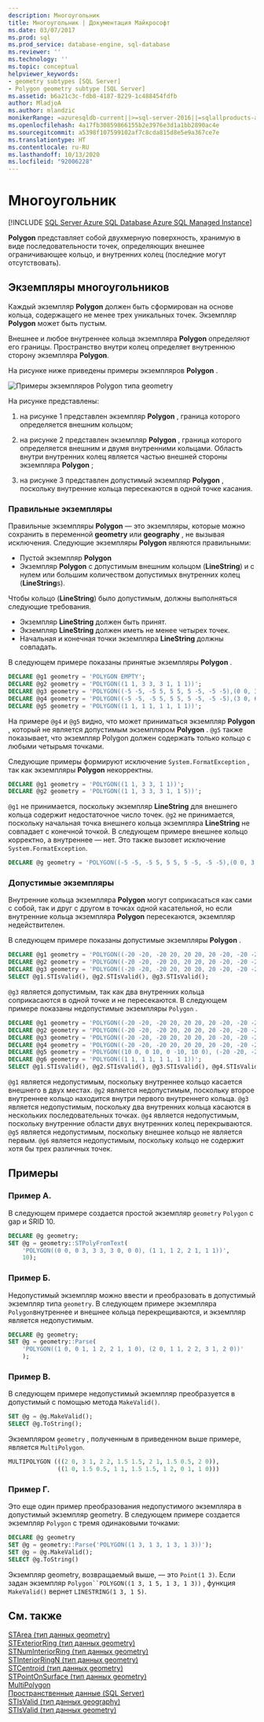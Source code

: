 ```yaml
---
description: Многоугольник
title: Многоугольник | Документация Майкрософт
ms.date: 03/07/2017
ms.prod: sql
ms.prod_service: database-engine, sql-database
ms.reviewer: ''
ms.technology: ''
ms.topic: conceptual
helpviewer_keywords:
- geometry subtypes [SQL Server]
- Polygon geometry subtype [SQL Server]
ms.assetid: b6a21c3c-fdb8-4187-8229-1c488454fdfb
author: MladjoA
ms.author: mlandzic
monikerRange: =azuresqldb-current||>=sql-server-2016||=sqlallproducts-allversions||>=sql-server-linux-2017||=azuresqldb-mi-current
ms.openlocfilehash: 4a17fb30859866155b2e3976e3d1a1bb2890ac4e
ms.sourcegitcommit: a5398f107599102af7c8cda815d8e5e9a367ce7e
ms.translationtype: HT
ms.contentlocale: ru-RU
ms.lasthandoff: 10/13/2020
ms.locfileid: "92006228"
---
```

# <a name="polygon"></a>Многоугольник

[!INCLUDE [SQL Server Azure SQL Database Azure SQL Managed Instance](../../includes/applies-to-version/sql-asdb-asdbmi.md)]

  **Polygon** представляет собой двухмерную поверхность, хранимую в виде последовательности точек, определяющих внешнее ограничивающее кольцо, и внутренних колец (последние могут отсутствовать).  
  
## <a name="polygon-instances"></a>Экземпляры многоугольников  
 Каждый экземпляр **Polygon** должен быть сформирован на основе кольца, содержащего не менее трех уникальных точек. Экземпляр **Polygon** может быть пустым.  
  
Внешнее и любое внутреннее кольца экземпляра **Polygon** определяют его границы. Пространство внутри колец определяет внутреннюю сторону экземпляра **Polygon**.  
  
На рисунке ниже приведены примеры экземпляров **Polygon** .  
  
 ![Примеры экземпляров Polygon типа geometry](../../relational-databases/spatial/media/polygon.gif "Примеры экземпляров Polygon типа geometry")  
  
На рисунке представлены:  
  
1.  на рисунке 1 представлен экземпляр **Polygon** , граница которого определяется внешним кольцом;  
  
2.  на рисунке 2 представлен экземпляр **Polygon** , граница которого определяется внешним и двумя внутренними кольцами. Область внутри внутренних колец является частью внешней стороны экземпляра **Polygon** ;  
  
3.  на рисунке 3 представлен допустимый экземпляр **Polygon** , поскольку внутренние кольца пересекаются в одной точке касания.  

### <a name="accepted-instances"></a>Правильные экземпляры  
 Правильные экземпляры **Polygon** — это экземпляры, которые можно сохранить в переменной **geometry** или **geography** , не вызывая исключения. Следующие экземпляры **Polygon** являются правильными:  
  
-   Пустой экземпляр **Polygon**  
-   Экземпляр **Polygon** с допустимым внешним кольцом (**LineString**) и с нулем или большим количеством допустимых внутренних колец (**LineString**s).  
  
Чтобы кольцо (**LineString**) было допустимым, должны выполняться следующие требования.  
  
-   Экземпляр **LineString** должен быть принят.  
-   Экземпляр **LineString** должен иметь не менее четырех точек.  
-   Начальная и конечная точки экземпляра **LineString** должны совпадать.  
  
В следующем примере показаны принятые экземпляры **Polygon** .  
  
```sql  
DECLARE @g1 geometry = 'POLYGON EMPTY';  
DECLARE @g2 geometry = 'POLYGON((1 1, 3 3, 3 1, 1 1))';  
DECLARE @g3 geometry = 'POLYGON((-5 -5, -5 5, 5 5, 5 -5, -5 -5),(0 0, 3 0, 3 3, 0 3, 0 0))';  
DECLARE @g4 geometry = 'POLYGON((-5 -5, -5 5, 5 5, 5 -5, -5 -5),(3 0, 6 0, 6 3, 3 3, 3 0))';  
DECLARE @g5 geometry = 'POLYGON((1 1, 1 1, 1 1, 1 1))';  
```  
  
На примере `@g4` и `@g5` видно, что может приниматься экземпляр **Polygon** , который не является допустимым экземпляром **Polygon** . `@g5` также показывает, что экземпляр Polygon должен содержать только кольцо с любыми четырьмя точками.  
  
Следующие примеры формируют исключение `System.FormatException` , так как экземпляры **Polygon** некорректны.  
  
```sql  
DECLARE @g1 geometry = 'POLYGON((1 1, 3 3, 1 1))';  
DECLARE @g2 geometry = 'POLYGON((1 1, 3 3, 3 1, 1 5))';  
```  
  
`@g1` не принимается, поскольку экземпляр **LineString** для внешнего кольца содержит недостаточное число точек. `@g2` не принимается, поскольку начальная точка внешнего кольца экземпляра **LineString** не совпадает с конечной точкой. В следующем примере внешнее кольцо корректно, а внутреннее — нет. Это также вызовет исключение `System.FormatException`.  
  
```sql  
DECLARE @g geometry = 'POLYGON((-5 -5, -5 5, 5 5, 5 -5, -5 -5),(0 0, 3 0, 0 0))';  
```  
  
### <a name="valid-instances"></a>Допустимые экземпляры  
 Внутренние кольца экземпляра **Polygon** могут соприкасаться как сами с собой, так и друг с другом в точках одной касательной, но если внутренние кольца экземпляра **Polygon** пересекаются, экземпляр недействителен.  
  
 В следующем примере показаны допустимые экземпляры **Polygon** .  
  
```sql  
DECLARE @g1 geometry = 'POLYGON((-20 -20, -20 20, 20 20, 20 -20, -20 -20))';  
DECLARE @g2 geometry = 'POLYGON((-20 -20, -20 20, 20 20, 20 -20, -20 -20), (10 0, 0 10, 0 -10, 10 0))';  
DECLARE @g3 geometry = 'POLYGON((-20 -20, -20 20, 20 20, 20 -20, -20 -20), (10 0, 0 10, 0 -10, 10 0), (-10 0, 0 10, -5 -10, -10 0))';  
SELECT @g1.STIsValid(), @g2.STIsValid(), @g3.STIsValid();  
```  
  
 `@g3` является допустимым, так как два внутренних кольца соприкасаются в одной точке и не пересекаются. В следующем примере показаны недопустимые экземпляры `Polygon` .  
  
```sql   
DECLARE @g1 geometry = 'POLYGON((-20 -20, -20 20, 20 20, 20 -20, -20 -20), (20 0, 0 10, 0 -20, 20 0))';  
DECLARE @g2 geometry = 'POLYGON((-20 -20, -20 20, 20 20, 20 -20, -20 -20), (10 0, 0 10, 0 -10, 10 0), (5 0, 1 5, 1 -5, 5 0))';  
DECLARE @g3 geometry = 'POLYGON((-20 -20, -20 20, 20 20, 20 -20, -20 -20), (10 0, 0 10, 0 -10, 10 0), (-10 0, 0 10, 0 -10, -10 0))';  
DECLARE @g4 geometry = 'POLYGON((-20 -20, -20 20, 20 20, 20 -20, -20 -20), (10 0, 0 10, 0 -10, 10 0), (-10 0, 1 5, 0 -10, -10 0))';  
DECLARE @g5 geometry = 'POLYGON((10 0, 0 10, 0 -10, 10 0), (-20 -20, -20 20, 20 20, 20 -20, -20 -20) )';  
DECLARE @g6 geometry = 'POLYGON((1 1, 1 1, 1 1, 1 1))';  
SELECT @g1.STIsValid(), @g2.STIsValid(), @g3.STIsValid(), @g4.STIsValid(), @g5.STIsValid(), @g6.STIsValid();  
```  
  
 `@g1` является недопустимым, поскольку внутреннее кольцо касается внешнего в двух местах. `@g2` является недопустимым, поскольку второе внутреннее кольцо находится внутри первого внутреннего кольца. `@g3` является недопустимым, поскольку два внутренних кольца касаются в нескольких последовательных точках. `@g4` является недопустимым, поскольку внутренние области двух внутренних колец перекрываются. `@g5` является недопустимым, поскольку внешнее кольцо не является первым. `@g6` является недопустимым, поскольку кольцо не содержит хотя бы трех различных точек.  
  
## <a name="examples"></a>Примеры  
### <a name="example-a"></a>Пример А.  
В следующем примере создается простой экземпляр `geometry` `Polygon` с gap и SRID 10.
  
```sql  
DECLARE @g geometry;  
SET @g = geometry::STPolyFromText(
    'POLYGON((0 0, 0 3, 3 3, 3 0, 0 0), (1 1, 1 2, 2 1, 1 1))',
    10);
```  
  

### <a name="example-b"></a>Пример Б.   
Недопустимый экземпляр можно ввести и преобразовать в допустимый экземпляр типа `geometry`. В следующем примере экземпляра `Polygon`внутреннее и внешнее кольца перекрещиваются, и экземпляр является недопустимым.  
  
```sql  
DECLARE @g geometry;  
SET @g = geometry::Parse(
    'POLYGON((1 0, 0 1, 1 2, 2 1, 1 0), (2 0, 1 1, 2 2, 3 1, 2 0))'
    );  
```  
  
### <a name="example-c"></a>Пример В.  
В следующем примере недопустимый экземпляр преобразуется в допустимый с помощью метода `MakeValid()`.  
  
```sql  
SET @g = @g.MakeValid();  
SELECT @g.ToString();  
```  
  
Экземпляром `geometry` , полученным в приведенном выше примере, является `MultiPolygon`.  
  
```sql  
MULTIPOLYGON (((2 0, 3 1, 2 2, 1.5 1.5, 2 1, 1.5 0.5, 2 0)),
              ((1 0, 1.5 0.5, 1 1, 1.5 1.5, 1 2, 0 1, 1 0)))
```  
  
### <a name="example-d"></a>Пример Г.  
Это еще один пример преобразования недопустимого экземпляра в допустимый экземпляр geometry. В следующем примере создается экземпляр `Polygon` с тремя одинаковыми точками:  
  
```sql  
DECLARE @g geometry  
SET @g = geometry::Parse('POLYGON((1 3, 1 3, 1 3, 1 3))');  
SET @g = @g.MakeValid();  
SELECT @g.ToString()  
```  
  
Экземпляр geometry, возвращаемый выше, — это `Point(1 3)`.  Если задан экземпляр `Polygon``POLYGON((1 3, 1 5, 1 3, 1 3))` , функция `MakeValid()` вернет `LINESTRING(1 3, 1 5)`.  
  
## <a name="see-also"></a>См. также  
 [STArea (тип данных geometry)](../../t-sql/spatial-geometry/starea-geometry-data-type.md)   
 [STExteriorRing (тип данных geometry)](../../t-sql/spatial-geometry/stexteriorring-geometry-data-type.md)   
 [STNumInteriorRing (тип данных geometry)](../../t-sql/spatial-geometry/stnuminteriorring-geometry-data-type.md)   
 [STInteriorRingN (тип данных geometry)](../../t-sql/spatial-geometry/stinteriorringn-geometry-data-type.md)   
 [STCentroid (тип данных geometry)](../../t-sql/spatial-geometry/stcentroid-geometry-data-type.md)   
 [STPointOnSurface (тип данных geometry)](../../t-sql/spatial-geometry/stpointonsurface-geometry-data-type.md)   
 [MultiPolygon](../../relational-databases/spatial/multipolygon.md)   
 [Пространственные данные (SQL Server)](../../relational-databases/spatial/spatial-data-sql-server.md)   
 [STIsValid (тип данных geography)](../../t-sql/spatial-geography/stisvalid-geography-data-type.md)   
 [STIsValid (тип данных geometry)](../../t-sql/spatial-geometry/stisvalid-geometry-data-type.md)  
  
  
